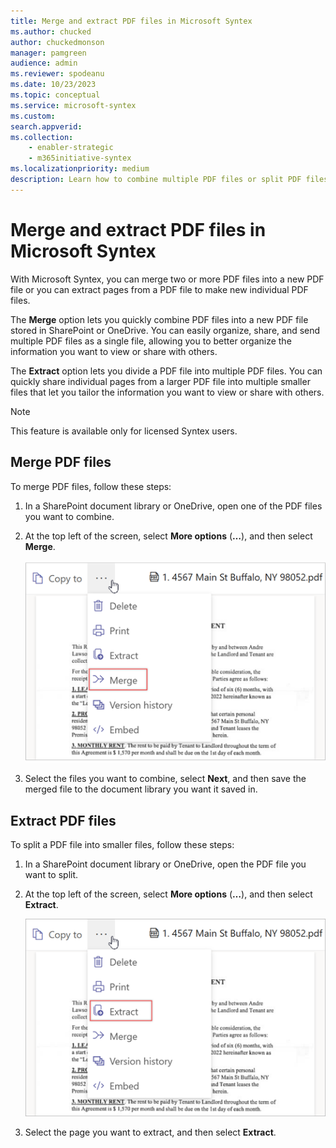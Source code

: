 ```yaml
---
title: Merge and extract PDF files in Microsoft Syntex
ms.author: chucked
author: chuckedmonson
manager: pamgreen
audience: admin
ms.reviewer: spodeanu
ms.date: 10/23/2023
ms.topic: conceptual
ms.service: microsoft-syntex
ms.custom: 
search.appverid: 
ms.collection: 
    - enabler-strategic
    - m365initiative-syntex
ms.localizationpriority: medium
description: Learn how to combine multiple PDF files or split PDF files in Microsoft Syntex.
---
```


# Merge and extract PDF files in Microsoft Syntex

With Microsoft Syntex, you can merge two or more PDF files into a new PDF file or you can extract pages from a PDF file to make new individual PDF files.

The **Merge** option lets you quickly combine PDF files into a new PDF file stored in SharePoint or OneDrive. You can easily organize, share, and send multiple PDF files as a single file, allowing you to better organize the information you want to view or share with others.

The **Extract** option lets you divide a PDF file into multiple PDF files. You can quickly share individual pages from a larger PDF file into multiple smaller files that let you tailor the information you want to view or share with others.

> [!NOTE]
> This feature is available only for licensed Syntex users.

## Merge PDF files

To merge PDF files, follow these steps:

1. In a SharePoint document library or OneDrive, open one of the PDF files you want to combine.

2. At the top left of the screen, select **More options** (**…**), and then select **Merge**.

    ![Screenshot of a More options menu showing the Merge option.](../media/content-understanding/merge-option.png)

3. Select the files you want to combine, select **Next**, and then save the merged file to the document library you want it saved in.

## Extract PDF files

To split a PDF file into smaller files, follow these steps:  

1. In a SharePoint document library or OneDrive, open the PDF file you want to split.

2. At the top left of the screen, select **More options** (**…**), and then select **Extract**.

    ![Screenshot of a More options menu showing the Extract option.](../media/content-understanding/extract-option.png)

3. Select the page you want to extract, and then select **Extract**.
